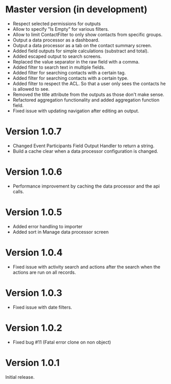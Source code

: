 # Master version (in development)

* Respect selected permissions for outputs 
* Allow to specify "Is Empty" for various filters.
* Allow to limit ContactFilter to only show contacts from specific groups.
* Output a data processor as a dashboard.
* Output a data processor as a tab on the contact summary screen.
* Added field outputs for simple calculations (substract and total).
* Added escaped output to search screens.
* Replaced the value separator in the raw field with a comma.
* Added filter to search text in multiple fields.
* Added filter for searching contacts with a certain tag.
* Added filter for searching contacts with a certain type.
* Added filter to respect the ACL. So that a user only sees the contacts he is allowed to see.
* Removed the title attribute from the outputs as those don't make sense.
* Refactored aggregation functionality and added aggregation function field.
* Fixed issue with updating navigation after editing an output.

# Version 1.0.7

* Changed Event Participants Field Output Handler to return a string.
* Build a cache clear when a data processor configuration is changed.

# Version 1.0.6

* Performance improvement by caching the data processor and the api calls.

# Version 1.0.5

* Added error handling to importer
* Added sort in Manage data processor screen

# Version 1.0.4

* Fixed issue with activity search and actions after the search when the actions are run on all records.

# Version 1.0.3

* Fixed issue with date filters.

# Version 1.0.2

* Fixed bug #11 (Fatal error clone on non object)

# Version 1.0.1

Initial release.
